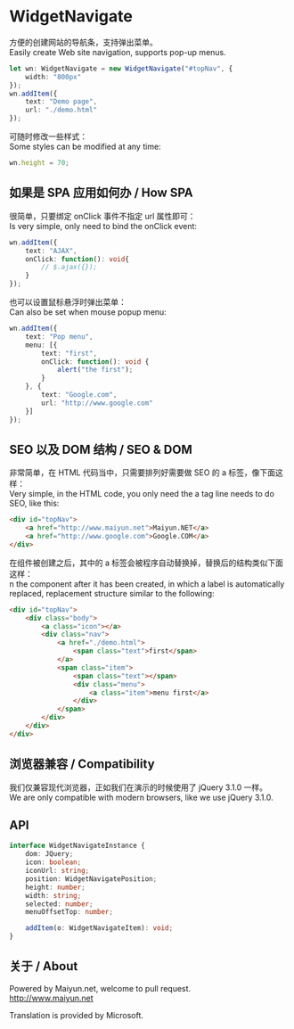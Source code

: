 # WidgetNavigate
方便的创建网站的导航条，支持弹出菜单。  
Easily create Web site navigation, supports pop-up menus.  

```typescript
let wn: WidgetNavigate = new WidgetNavigate("#topNav", {
    width: "800px"
});
wn.addItem({
    text: "Demo page",
    url: "./demo.html"
});
```

可随时修改一些样式：  
Some styles can be modified at any time:  

```typescript
wn.height = 70;
```

## 如果是 SPA 应用如何办 / How SPA

很简单，只要绑定 onClick 事件不指定 url 属性即可：  
Is very simple, only need to bind the onClick event:  

```typescript
wn.addItem({
    text: "AJAX",
    onClick: function(): void{
        // $.ajax({});
    }
});
```

也可以设置鼠标悬浮时弹出菜单：  
Can also be set when mouse popup menu:  

```typescript
wn.addItem({
    text: "Pop menu",
    menu: [{
        text: "first",
        onClick: function(): void {
            alert("the first");
        }
    }, {
        text: "Google.com",
        url: "http://www.google.com"
    }]
});
```

## SEO 以及 DOM 结构 / SEO & DOM
非常简单，在 HTML 代码当中，只需要排列好需要做 SEO 的 a 标签，像下面这样：  
Very simple, in the HTML code, you only need the a tag line needs to do SEO, like this:  

```html
<div id="topNav">
    <a href="http://www.maiyun.net">Maiyun.NET</a>
    <a href="http://www.google.com">Google.COM</a>
</div>
```

在组件被创建之后，其中的 a 标签会被程序自动替换掉，替换后的结构类似下面这样：  
n the component after it has been created, in which a label is automatically replaced, replacement structure similar to the following:  

```html
<div id="topNav">
    <div class="body">
        <a class="icon"></a>
        <div class="nav">
            <a href="./demo.html">
                <span class="text">first</span>
            </a>
            <span class="item">
                <span class="text"></span>
                <div class="menu">
                    <a class="item">menu first</a>
                </div>
            </span>
        </div>
    </div>
</div>
```

## 浏览器兼容 / Compatibility
我们仅兼容现代浏览器，正如我们在演示的时候使用了 jQuery 3.1.0 一样。  
We are only compatible with modern browsers, like we use jQuery 3.1.0.  

## API

```typescript
interface WidgetNavigateInstance {
    dom: JQuery;
    icon: boolean;
    iconUrl: string;
    position: WidgetNavigatePosition;
    height: number;
    width: string;
    selected: number;
    menuOffsetTop: number;

    addItem(o: WidgetNavigateItem): void;
}
```

## 关于 / About
Powered by Maiyun.net, welcome to pull request.  
http://www.maiyun.net  
  
Translation is provided by Microsoft.